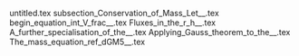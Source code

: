 untitled.tex
subsection_Conservation_of_Mass_Let__.tex
begin_equation_int_V_frac__.tex
Fluxes_in_the_r_h__.tex
A_further_specialisation_of_the__.tex
Applying_Gauss_theorem_to_the__.tex
The_mass_equation_ref_dGM5__.tex
